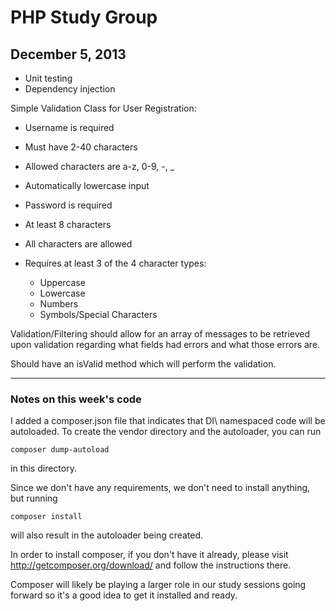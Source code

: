 PHP Study Group
===============

December 5, 2013
----------------

* Unit testing 
* Dependency injection

Simple Validation Class for User Registration:

* Username is required
* Must have 2-40 characters
* Allowed characters are a-z, 0-9, -, _
* Automatically lowercase input

* Password is required
* At least 8 characters
* All characters are allowed
* Requires at least 3 of the 4 character types:
	* Uppercase
	* Lowercase
	* Numbers
	* Symbols/Special Characters
	
Validation/Filtering should allow for an array of messages
to be retrieved upon validation regarding what fields had 
errors and what those errors are.

Should have an isValid method which will perform the 
validation.

-----------------------------------------------

### Notes on this week's code

I added a composer.json file that indicates that DI\ namespaced code will be autoloaded. To create the vendor directory and the autoloader, you can run 

```
composer dump-autoload
```

in this directory.

Since we don't have any requirements, we don't need to install anything, but running

```
composer install
```

will also result in the autoloader being created.

In order to install composer, if you don't have it 
already, please visit <http://getcomposer.org/download/> 
and follow the instructions there.

Composer will likely be playing a larger role in our study sessions going forward so it's a good idea to get it installed and ready.